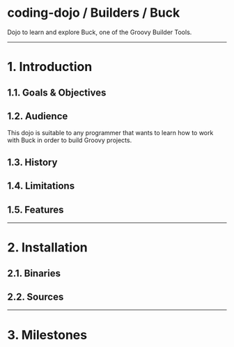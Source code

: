 coding-dojo / Builders / Buck
=============================

Dojo to learn and explore Buck, one of the Groovy Builder Tools.

----

# 1. Introduction

## 1.1. Goals & Objectives

## 1.2. Audience

This dojo is suitable to any programmer that wants to learn how to work with Buck in order to build Groovy projects.

## 1.3. History

## 1.4. Limitations

## 1.5. Features

----

# 2. Installation

## 2.1. Binaries

## 2.2. Sources

----

# 3. Milestones

